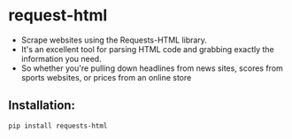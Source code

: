 # request-html
- Scrape websites using the Requests-HTML library. 
- It's an excellent tool for parsing HTML code and grabbing exactly the information you need. 
- So whether you're pulling down headlines from news sites, scores from sports websites, or prices from an online store


## Installation:
```code
pip install requests-html
```